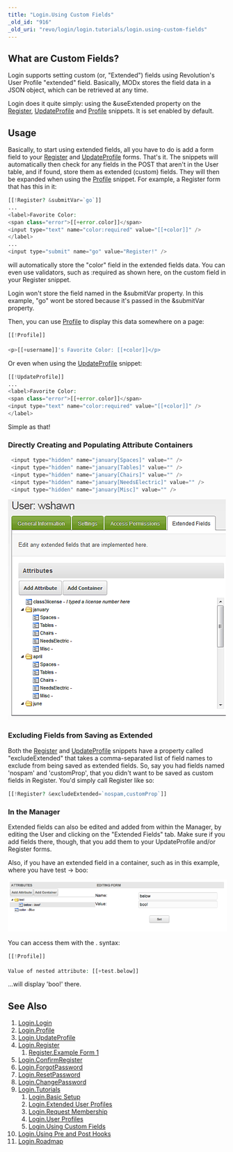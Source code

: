 ```yaml
---
title: "Login.Using Custom Fields"
_old_id: "916"
_old_uri: "revo/login/login.tutorials/login.using-custom-fields"
---
```


## What are Custom Fields?

Login supports setting custom (or, "Extended") fields using Revolution's User Profile "extended" field. Basically, MODx stores the field data in a JSON object, which can be retrieved at any time.

Login does it quite simply: using the &useExtended property on the [Register](extras/login/login.register "Login.Register"), [UpdateProfile](extras/login/login.updateprofile "Login.UpdateProfile") and [Profile](extras/login/login.profile "Login.Profile") snippets. It is set enabled by default.

## Usage

Basically, to start using extended fields, all you have to do is add a form field to your [Register](extras/login/login.register "Login.Register") and [UpdateProfile](extras/login/login.updateprofile "Login.UpdateProfile") forms. That's it. The snippets will automatically then check for any fields in the POST that aren't in the User table, and if found, store them as extended (custom) fields. They will then be expanded when using the [Profile](extras/login/login.profile "Login.Profile") snippet. For example, a Register form that has this in it:

 ``` php
[[!Register? &submitVar=`go`]]
...
<label>Favorite Color:
<span class="error">[[+error.color]]</span>
<input type="text" name="color:required" value="[[+color]]" />
</label>
...
<input type="submit" name="go" value="Register!" />
```

will automatically store the "color" field in the extended fields data. You can even use validators, such as :required as shown here, on the custom field in your Register snippet.

Login won't store the field named in the &submitVar property. In this example, "go" wont be stored because it's passed in the &submitVar property.

Then, you can use [Profile](extras/login/login.profile "Login.Profile") to display this data somewhere on a page:

 ``` php
[[!Profile]]

<p>[[+username]]'s Favorite Color: [[+color]]</p>
```

Or even when using the [UpdateProfile](extras/login/login.updateprofile "Login.UpdateProfile") snippet:

 ``` php
[[!UpdateProfile]]
...
<label>Favorite Color:
<span class="error">[[+error.color]]</span>
<input type="text" name="color:required" value="[[+color]]" />
</label>
```

Simple as that!

### Directly Creating and Populating Attribute Containers

 ``` php
  <input type="hidden" name="january[Spaces]" value="" />
  <input type="hidden" name="january[Tables]" value="" />
  <input type="hidden" name="january[Chairs]" value="" />
  <input type="hidden" name="january[NeedsElectric]" value="" />
  <input type="hidden" name="january[Misc]" value="" />
```

![](login.extendedusercontainers.png)

### Excluding Fields from Saving as Extended

Both the [Register](extras/login/login.register "Login.Register") and [UpdateProfile](extras/login/login.updateprofile "Login.UpdateProfile") snippets have a property called "excludeExtended" that takes a comma-separated list of field names to exclude from being saved as extended fields. So, say you had fields named 'nospam' and 'customProp', that you didn't want to be saved as custom fields in Register. You'd simply call Register like so:

 ``` php
[[!Register? &excludeExtended=`nospam,customProp`]]
```

### In the Manager

Extended fields can also be edited and added from within the Manager, by editing the User and clicking on the "Extended Fields" tab. Make sure if you add fields there, though, that you add them to your UpdateProfile and/or Register forms.

Also, if you have an extended field in a container, such as in this example, where you have test -> boo:

![](login.extended.nest.png)

You can access them with the . syntax:

 ``` php
[[!Profile]]

Value of nested attribute: [[+test.below]]
```

...will display 'boo!' there.

## See Also

1. [Login.Login](extras/login/login.login)
2. [Login.Profile](extras/login/login.profile)
3. [Login.UpdateProfile](extras/login/login.updateprofile)
4. [Login.Register](extras/login/login.register)
   1. [Register.Example Form 1](extras/login/login.register/register.example-form-1)
5. [Login.ConfirmRegister](extras/login/login.confirmregister)
6. [Login.ForgotPassword](extras/login/login.forgotpassword)
7. [Login.ResetPassword](extras/login/login.resetpassword)
8. [Login.ChangePassword](extras/login/login.changepassword)
9. [Login.Tutorials](extras/login/login.tutorials)
    1. [Login.Basic Setup](extras/login/login.tutorials/login.basic-setup)
    2. [Login.Extended User Profiles](extras/login/login.tutorials/login.extended-user-profiles)
    3. [Login.Request Membership](extras/login/login.tutorials/login.request-membership)
    4. [Login.User Profiles](extras/login/login.tutorials/login.user-profiles)
    5. [Login.Using Custom Fields](extras/login/login.tutorials/login.using-custom-fields)
10. [Login.Using Pre and Post Hooks](extras/login/login.tutorials/login.using-pre-and-post-hooks)
11. [Login.Roadmap](extras/login/login.roadmap)
